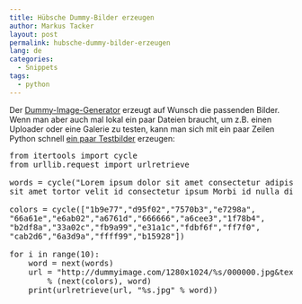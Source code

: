 ```yaml
---
title: Hübsche Dummy-Bilder erzeugen
author: Markus Tacker
layout: post
permalink: hubsche-dummy-bilder-erzeugen
lang: de
categories:
  - Snippets
tags:
  - python
---
```

Der [Dummy-Image-Generator][1] erzeugt auf Wunsch die passenden Bilder. Wenn man aber auch mal lokal ein paar Dateien braucht, um z.B. einen Uploader oder eine Galerie zu testen, kann man sich mit ein paar Zeilen Python schnell [ein paar Testbilder][2] erzeugen:

<pre>from itertools import cycle
from urllib.request import urlretrieve

words = cycle("Lorem ipsum dolor sit amet consectetur adipiscing elit Etiam 
sit amet tortor velit id consectetur ipsum Morbi id nulla diam sit amet".split(" "))

colors = cycle(["1b9e77","d95f02","7570b3","e7298a",
"66a61e","e6ab02","a6761d","666666","a6cee3","1f78b4",
"b2df8a","33a02c","fb9a99","e31a1c","fdbf6f","ff7f0",
"cab2d6","6a3d9a","ffff99","b15928"])

for i in range(10):
    word = next(words)
    url = "http://dummyimage.com/1280x1024/%s/000000.jpg&#038;text=%s" 
        % (next(colors), word)
    print(urlretrieve(url, "%s.jpg" % word))

</pre>

 [1]: http://dummyimage.com/
 [2]: http://www.flickr.com/photos/tacker/sets/72157627170208596/ "Lorem ipsum Set auf flickr"
